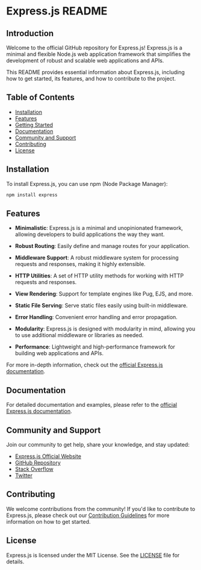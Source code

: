 # Express.js README

## Introduction

Welcome to the official GitHub repository for Express.js! Express.js is a minimal and flexible Node.js web application framework that simplifies the development of robust and scalable web applications and APIs.

This README provides essential information about Express.js, including how to get started, its features, and how to contribute to the project.

## Table of Contents

- [Installation](#installation)
- [Features](#features)
- [Getting Started](#getting-started)
- [Documentation](#documentation)
- [Community and Support](#community-and-support)
- [Contributing](#contributing)
- [License](#license)

## Installation

To install Express.js, you can use npm (Node Package Manager):

```bash
npm install express
```

## Features

- **Minimalistic**: Express.js is a minimal and unopinionated framework, allowing developers to build applications the way they want.

- **Robust Routing**: Easily define and manage routes for your application.

- **Middleware Support**: A robust middleware system for processing requests and responses, making it highly extensible.

- **HTTP Utilities**: A set of HTTP utility methods for working with HTTP requests and responses.

- **View Rendering**: Support for template engines like Pug, EJS, and more.

- **Static File Serving**: Serve static files easily using built-in middleware.

- **Error Handling**: Convenient error handling and error propagation.

- **Modularity**: Express.js is designed with modularity in mind, allowing you to use additional middleware or libraries as needed.

- **Performance**: Lightweight and high-performance framework for building web applications and APIs.

For more in-depth information, check out the [official Express.js documentation](https://expressjs.com/).

## Documentation

For detailed documentation and examples, please refer to the [official Express.js documentation](https://expressjs.com/).

## Community and Support

Join our community to get help, share your knowledge, and stay updated:

- [Express.js Official Website](https://expressjs.com/)
- [GitHub Repository](https://github.com/expressjs/express)
- [Stack Overflow](https://stackoverflow.com/questions/tagged/express)
- [Twitter](https://twitter.com/expressjs)

## Contributing

We welcome contributions from the community! If you'd like to contribute to Express.js, please check out our [Contribution Guidelines](CONTRIBUTING.md) for more information on how to get started.

## License

Express.js is licensed under the MIT License. See the [LICENSE](LICENSE) file for details.
